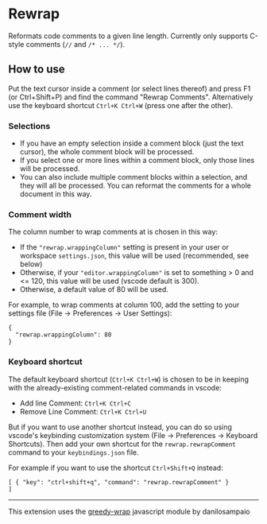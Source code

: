 # Rewrap

Reformats code comments to a given line length. Currently only supports C-style comments (```//``` and ```/* ... */```).

## How to use ##
Put the text cursor inside a comment (or select lines thereof) and press F1 (or Ctrl+Shift+P) and find the command "Rewrap Comments". Alternatively use the keyboard shortcut ```Ctrl+K Ctrl+W``` (press one after the other).

### Selections ###
* If you have an empty selection inside a comment block (just the text cursor), the whole comment block will be processed. 
* If you select one or more lines within a comment block, only those lines will be processed.
* You can also include multiple comment blocks within a selection, and they will all be processed. You can reformat the comments for a whole document in this way.

### Comment width ###
The column number to wrap comments at is chosen in this way:
* If the ```"rewrap.wrappingColumn"``` setting is present in your user or workspace ```settings.json```, this value will be used (recommended, see below)
* Otherwise, if your ```"editor.wrappingColumn"``` is set to something > 0 and <= 120, this value will be used (vscode default is 300).
* Otherwise, a default value of 80 will be used.

For example, to wrap comments at column 100, add the setting to your settings file (File -> Preferences -> User Settings):

```
{
  "rewrap.wrappingColumn": 80
}
```

### Keyboard shortcut ###
The default keyboard shortcut (```Ctrl+K Ctrl+W```) is chosen to be in keeping with the already-existing comment-related commands in vscode:
* Add line Comment: ```Ctrl+K Ctrl+C```
* Remove Line Comment: ```Ctrl+K Ctrl+U```

But if you want to use another shortcut instead, you can do so using vscode's keybinding customization system (File -> Preferences -> Keyboard Shortcuts). Then add your own shortcut for the ```rewrap.rewrapComment``` command to your ```keybindings.json``` file. 

For example if you want to use the shortcut ```Ctrl+Shift+Q``` instead:

```
[ { "key": "ctrl+shift+q", "command": "rewrap.rewrapComment" }	
]
```

----

This extension uses the [greedy-wrap](https://github.com/danilosampaio/greedy-wrap) javascript module by danilosampaio